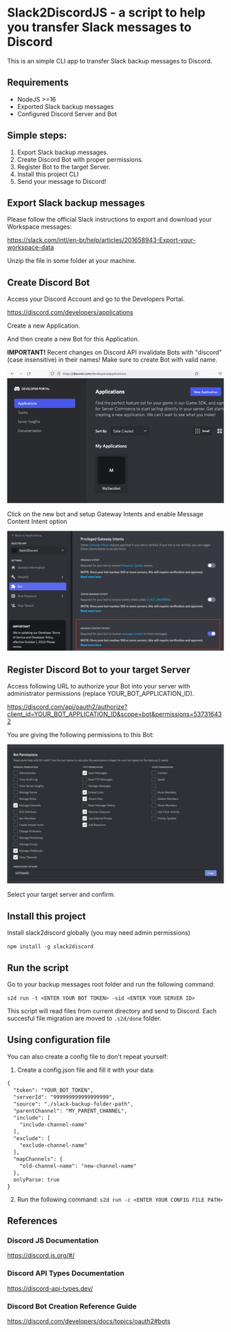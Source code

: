 # Slack2DiscordJS  - a script to help you transfer Slack messages to Discord
This is an simple CLI app to transfer Slack backup messages to Discord.

## Requirements
- NodeJS >=16
- Exported Slack backup messages
- Configured Discord Server and Bot

## Simple steps:
1. Export Slack backup messages.
2. Create Discord Bot with proper permissions.
3. Register Bot to the target Server.
4. Install this project CLI
5. Send your message to Discord!

## Export Slack backup messages
Please follow the official Slack instructions to export and download your Workspace messages:

https://slack.com/intl/en-br/help/articles/201658943-Export-your-workspace-data

Unzip the file in some folder at your machine.

## Create Discord Bot

Access your Discord Account and go to the Developers Portal.

https://discord.com/developers/applications

Create a new Application.

And then create a new Bot for this Application.

**IMPORTANT!** Recent changes on Discord API invalidate Bots with "discord" (case insensitive) in their names! Make sure to create Bot with valid name.

![alt create_bot](/rsc/imgs/create_bot.png)

Click on the new bot and setup Gateway Intents and enable Message Content Intent option

![alt bot_intent](/rsc/imgs/bot_intents.png)

## Register Discord Bot to your target Server

Access following URL to authorize your Bot into your server with administrator permissions (replace YOUR_BOT_APPLICATION_ID).

https://discord.com/api/oauth2/authorize?client_id=YOUR_BOT_APPLICATION_ID&scope=bot&permissions=537316432

You are giving the following permissions to this Bot:

![alt bot_permissions](/rsc/imgs/bot_permissions.png)

Select your target server and confirm.

## Install this project
Install slack2discord globally (you may need admin permissions)

`npm install -g slack2discord`

## Run the script
Go to your backup messages root folder and run the following command:

`s2d run -t <ENTER YOUR BOT TOKEN> -sid <ENTER YOUR SERVER ID>`

This script will read files from current directory and send to Discord. 
Each succesful file migration are moved to `.s2d/done` folder.

## Using configuration file
You can also create a config file to don't repeat yourself:
1. Create a config.json file and fill it with your data:
```
{
  "token": "YOUR_BOT_TOKEN",
  "serverId": "999999999999999999",
  "source": "./slack-backup-folder-path",
  "parentChannel": "MY_PARENT_CHANNEL",
  "include": [
    "include-channel-name"
  ],
  "exclude": [
    "exclude-channel-name"
  ],
  "mapChannels": {
    "old-channel-name": "new-channel-name"
  },
  onlyParse: true
}
```
2. Run the following command:
`s2d run -c <ENTER YOUR CONFIG FILE PATH>`

## References

### Discord JS Documentation
https://discord.js.org/#/

### Discord API Types Documentation
https://discord-api-types.dev/

### Discord Bot Creation Reference Guide
https://discord.com/developers/docs/topics/oauth2#bots

